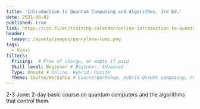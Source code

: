 ```yaml
---
title: 'Introduction to Quantum Computing and Algorithms, 3rd Ed.'
date: 2021-06-02
published: true
link: https://csc.fi/en/training-calendar/online-introduction-to-quantum-computing-and-algorithms-3rd-ed/
header:
  teaser: /assets/images/pennylane-lumi.png
tags:
  - Kvasi
filters:
  Pricing:  # Free of charge, or empty if paid
  Skill level: Beginner # Beginner, Advanced
  Type: Onsite # Online, Hybrid, Onsite
  Theme: Course/Workshop # Course/Workshop, Hybrid QC+HPC computing, Programming, Webinar/Lecture
---
```

2-3 June: 2-day basic course on quantum computers and the algorithms that control them.
